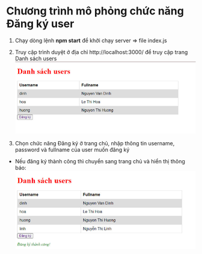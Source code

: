 # Chương trình mô phỏng chức năng Đăng ký user

1. Chạy dòng lệnh **npm start** để khởi chạy server => file index.js

2. Truy cập trình duyệt ở địa chỉ http://localhost:3000/ để truy cập trang Danh sách users
![](images/home.jpg)

3. Chọn chức năng Đăng ký ở trang chủ, nhập thông tin username, password và fullname của user muốn đăng ký

- Nếu đăng ký thành công thì chuyển sang trang chủ và hiển thị thông báo:
![](images/register_ok.jpg)